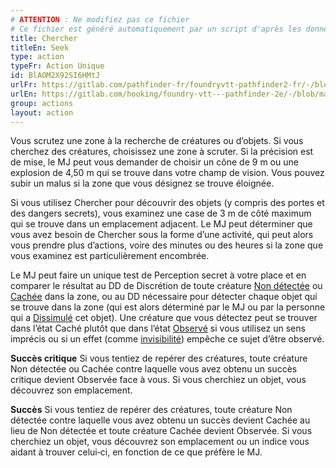 ```yaml
---
# ATTENTION : Ne modifiez pas ce fichier
# Ce fichier est généré automatiquement par un script d'après les données du module Foundry VTT officiel et de sa traduction
title: Chercher
titleEn: Seek
type: action
typeFr: Action Unique
id: BlAOM2X92SI6HMtJ
urlFr: https://gitlab.com/pathfinder-fr/foundryvtt-pathfinder2-fr/-/blob/master/data/actions/BlAOM2X92SI6HMtJ.htm
urlEn: https://gitlab.com/hooking/foundry-vtt---pathfinder-2e/-/blob/master/packs/data/actions.db/seek.json
group: actions
layout: action
---
```

Vous scrutez une zone à la recherche de créatures ou d’objets. Si vous cherchez des créatures, choisissez une zone à scruter. Si la précision est de mise, le MJ peut vous demander de choisir un cône de 9 m ou une explosion de 4,50 m qui se trouve dans votre champ de vision. Vous pouvez subir un malus si la zone que vous désignez se trouve éloignée. 

Si vous utilisez Chercher pour découvrir des objets (y compris des portes et des dangers secrets), vous examinez une case de 3 m de côté maximum qui se trouve dans un emplacement adjacent. Le MJ peut déterminer que vous avez besoin de Chercher sous la forme d’une activité, qui peut alors vous prendre plus d’actions, voire des minutes ou des heures si la zone que vous examinez est particulièrement encombrée.

Le MJ peut faire un unique test de <pf2-action action='seek' glyph='A'>Perception</pf2-action> secret à votre place et en comparer le résultat au DD de Discrétion de toute créature  [Non détectée](../condition-items/non-détecté.md) ou [Cachée](../condition-items/caché.md) dans la zone, ou au DD nécessaire pour détecter chaque objet qui se trouve dans la zone (qui est alors déterminé par le MJ ou par la personne qui a [Dissimulé](dissimuler-un-objet.md) cet objet). Une créature que vous détectez peut se trouver dans l’état Caché plutôt que dans l’état [Observé](../condition-items/observé.md) si vous utilisez un sens imprécis ou si un effet (comme [invisibilité](../condition-items/invisible.md)) empêche ce sujet d’être observé.

**Succès critique** Si vous tentiez de repérer des créatures, toute créature Non détectée ou Cachée contre laquelle vous avez obtenu un succès critique devient Observée face à vous. Si vous cherchiez un objet, vous découvrez son emplacement.

**Succès** Si vous tentiez de repérer des créatures, toute créature Non détectée contre laquelle vous avez obtenu un succès devient Cachée au lieu de Non détectée et toute créature Cachée devient Observée. Si vous cherchiez un objet, vous découvrez son emplacement ou un indice vous aidant à trouver celui‑ci, en fonction de ce que préfère le MJ.



